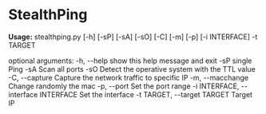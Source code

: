 # StealthPing

<b>Usage:</b> stealthping.py [-h] [-sP] [-sA] [-sO] [-C] [-m] [-p] [-i INTERFACE] -t
                      TARGET

optional arguments:
  -h, --help            show this help message and exit
  -sP                   single Ping
  -sA                   Scan all ports
  -sO                   Detect the operative system with the TTL value
  -C, --capture         Capture the network traffic to specific IP
  -m, --macchange       Change randomly the mac
  -p, --port            Set the port range
  -i INTERFACE, --interface INTERFACE
                        Set the interface
  -t TARGET, --target TARGET
                        Target IP
